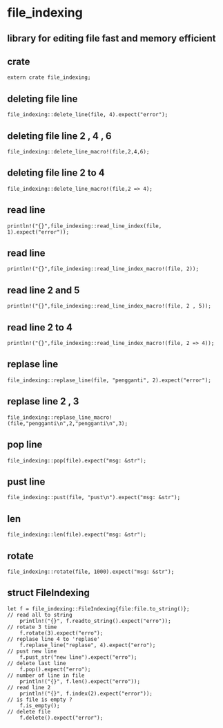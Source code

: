 # file_indexing
## library for editing file fast and memory efficient

## crate
    extern crate file_indexing;

## deleting file line
    file_indexing::delete_line(file, 4).expect("error");

## deleting file line 2 , 4 , 6
    file_indexing::delete_line_macro!(file,2,4,6);

## deleting file line 2 to 4
    file_indexing::delete_line_macro!(file,2 => 4);

## read line
    println!("{}",file_indexing::read_line_index(file, 1).expect("error"));

## read line
    println!("{}",file_indexing::read_line_index_macro!(file, 2));

## read line 2 and 5
    println!("{}",file_indexing::read_line_index_macro!(file, 2 , 5));

## read line 2 to 4
    println!("{}",file_indexing::read_line_index_macro!(file, 2 => 4));

## replase line
    file_indexing::replase_line(file, "pengganti", 2).expect("error");

## replase line 2 , 3
    file_indexing::replase_line_macro!(file,"pengganti\n",2,"pengganti\n",3);

## pop line 
    file_indexing::pop(file).expect("msg: &str");

## pust line 
    file_indexing::pust(file, "pust\n").expect("msg: &str");

## len 
    file_indexing::len(file).expect("msg: &str");

## rotate
    file_indexing::rotate(file, 1000).expect("msg: &str");

## struct FileIndexing
    let f = file_indexing::FileIndexing{file:file.to_string()};
    // read all to string
        println!("{}", f.readto_string().expect("erro"));
    // rotate 3 time
        f.rotate(3).expect("erro");
    // replase line 4 to 'replase'
        f.replase_line("replase", 4).expect("erro");
    // pust new line
        f.pust_str("new line").expect("erro");
    // delete last line
        f.pop().expect("erro");
    // number of line in file
        println!("{}", f.len().expect("erro"));
    // read line 2
        println!("{}", f.index(2).expect("error"));
    // is file is empty ?
        f.is_empty();
    // delete file
        f.delete().expect("error");